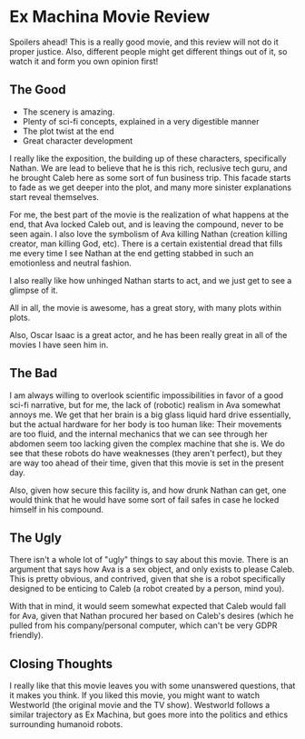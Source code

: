 # Ex Machina Movie Review

Spoilers ahead! This is a really good movie, and this review will not do it
proper justice. Also, different people might get different things out of it,
so watch it and form you own opinion first!

## The Good

* The scenery is amazing.
* Plenty of sci-fi concepts, explained in a very digestible manner
* The plot twist at the end
* Great character development

I really like the exposition, the building up of these characters, specifically
Nathan. We are lead to believe that he is this rich, reclusive tech guru, and
he brought Caleb here as some sort of fun business trip. This facade starts to
fade as we get deeper into the plot, and many more sinister explanations start
reveal themselves.

For me, the best part of the movie is the realization of what happens at the
end, that Ava locked Caleb out, and is leaving the compound, never to be seen again.
I also love the symbolism of Ava killing Nathan (creation killing creator,
man killing God, etc). There is a certain existential dread that fills me every
time I see Nathan at the end getting stabbed in such an emotionless and neutral
fashion.

I also really like how unhinged Nathan starts to act, and we just get to see a
glimpse of it.

All in all, the movie is awesome, has a great story, with many plots within
plots.

Also, Oscar Isaac is a great actor, and he has been really great in all of the
movies I have seen him in.

## The Bad

I am always willing to overlook scientific impossibilities in favor of a good
sci-fi narrative, but for me, the lack of (robotic) realism in Ava somewhat
annoys me. We get that her brain is a big glass liquid hard drive essentially,
but the actual hardware for her body is too human like: Their movements are
too fluid, and the internal mechanics that we can see through her abdomen
seem too lacking given the complex machine that she is. We do see that these
robots do have weaknesses (they aren't perfect), but they are way too ahead
of their time, given that this movie is set in the present day.

Also, given how secure this facility is, and how drunk Nathan can get, one
would think that he would have some sort of fail safes in case he locked
himself in his compound.

## The Ugly

There isn't a whole lot of "ugly" things to say about this movie. There is an
argument that says how Ava is a sex object, and only exists to please Caleb.
This is pretty obvious, and contrived, given that she is a robot specifically
designed to be enticing to Caleb (a robot created by a person, mind you).

With that in mind, it would seem somewhat expected that Caleb would fall for
Ava, given that Nathan procured her based on Caleb's desires (which he pulled
from his company/personal computer, which can't be very GDPR friendly).

## Closing Thoughts

I really like that this movie leaves you with some unanswered questions, that
it makes you think. If you liked this movie, you might want to watch Westworld
(the original movie and the TV show). Westworld follows a similar trajectory as
Ex Machina, but goes more into the politics and ethics surrounding humanoid
robots.
